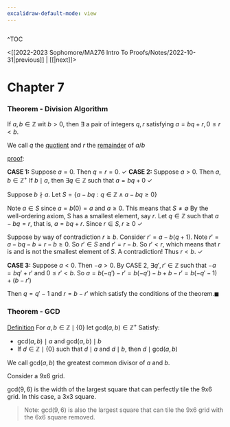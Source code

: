 ```yaml
---
excalidraw-default-mode: view
---
```



```toc

```

^TOC

<[[2022-2023 Sophomore/MA276 Intro To Proofs/Notes/2022-10-31|previous]] | [[|next]]>

# Chapter 7

### Theorem - Division Algorithm

If $a,b\in\mathbb{Z}$ wit $b>0,$ then $\exists$ a pair of integers $q,r$ satisfying $a=bq+r,0\leq r<b.$

We call $q$ the <u>quotient</u> and $r$ the <u>remainder</u> of $a/b$

<u>proof</u>:

**CASE 1:** Suppose $a=0.$ Then $q=r=0.\;\checkmark$
**CASE 2:** Suppose $a>0$. Then $a,b\in\mathbb{Z}^+$
If  $b\mid a$, then $\exists q\in\mathbb{Z}$ such that $a = bq+0\;\checkmark$

Suppose $b \nmid a.$ Let $S=\{a-bq:q\in\mathbb{Z}\land a - bq \geq 0\}$

Note $a \in S$ since $a=b(0) = a$ and $a\geq 0.$ This means that $S\neq \emptyset$ By the well-ordering axiom, S has a smallest element, say $r$. Let  $q\in\mathbb{Z}$ such that $a-bq=r,$ that is, $a=bq+r.$ Since $r\in S, r\geq 0\;\checkmark$

Suppose by way of contradiction $r\geq b.$ Consider $r'=a-b(q+1).$ Note $r'=a-bq-b=r-b\geq 0.$ So $r'\in S$ and $r'=r-b.$ So $r'<r,$ which means that $r$ is and is not the smallest element of $S$. A contradiction! Thus $r<b.\;\checkmark$

**CASE 3:** Suppose $a<0.$ Then $-a>0.$ By CASE 2, $\exists q',r' \in \mathbb{Z}$ such that $-a=bq'+r'$ and $0\leq r'<b.$ So $a=b(-q')-r' = b(-q')-b+b-r' = b(-q'-1)+(b-r')$

Then $q=q'-1$ and $r= b-r'$ which satisfy the conditions of the theorem.$\blacksquare$

### Theorem - GCD

<u>Definition</u>
For $a,b\in\mathbb{Z}\mid\{0\}$ let $\text{gcd}(a,b)\in\mathbb{Z}^+$
Satisfy:
- $\text{gcd}(a,b)\mid a$ and $\text{gcd}(a,b)\mid b$
- If $d\in\mathbb{Z}\mid\{0\}$ such that $d\mid a$ and $d\mid b,$ then $d\mid \text{gcd}(a,b)$

We call $\text{gcd}(a,b)$ the greatest common divisor of $a$ and $b$.


Consider a 9x6 grid.

$\text{gcd}(9,6)$ is the width of the largest square that can perfectly tile the 9x6 grid. In this case, a 3x3 square.

> Note: $\text{gcd}(9,6)$ is also the largest square that can tile the 9x6 grid with the 6x6 square removed.
